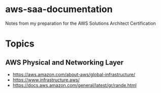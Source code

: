 # aws-saa-documentation
Notes from my preparation for the AWS Solutions Architect Certification

# Topics
## AWS Physical and Networking Layer
- https://aws.amazon.com/about-aws/global-infrastructure/
- https://www.infrastructure.aws/
- https://docs.aws.amazon.com/general/latest/gr/rande.html
